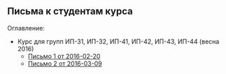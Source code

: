## Письма к студентам курса

Оглавление:
* Курс для групп ИП-31, ИП-32, ИП-41, ИП-42, ИП-43, ИП-44 (весна 2016)
  * [Письмо 1 от 2016-02-20](https://github.com/HowProgrammingWorks/Letters/blob/master/KPI-2016-Spring/Letter1.md)
  * [Письмо 2 от 2016-03-09](https://github.com/HowProgrammingWorks/Letters/blob/master/KPI-2016-Spring/Letter2.md)
